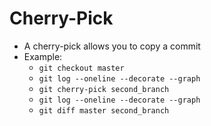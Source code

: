 Cherry-Pick
===========

- A cherry-pick allows you to copy a commit
- Example:
    - `git checkout master`
    - `git log --oneline --decorate --graph`
    - `git cherry-pick second_branch`
    - `git log --oneline --decorate --graph`
    - `git diff master second_branch`
